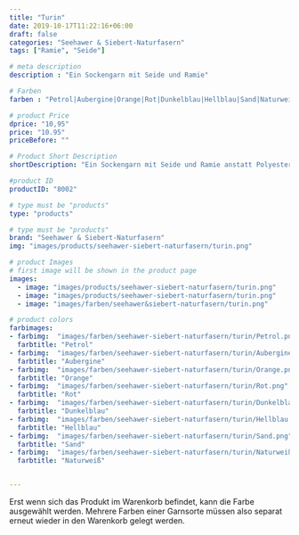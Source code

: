 ```yaml
---
title: "Turin"
date: 2019-10-17T11:22:16+06:00
draft: false
categories: "Seehawer & Siebert-Naturfasern"
tags: ["Ramie", "Seide"]

# meta description
description : "Ein Sockengarn mit Seide und Ramie"

# Farben
farben : "Petrol|Aubergine|Orange|Rot|Dunkelblau|Hellblau|Sand|Naturweiß"

# product Price
dprice: "10,95"
price: "10.95"
priceBefore: ""

# Product Short Description
shortDescription: "Ein Sockengarn mit Seide und Ramie anstatt Polyesterbeimischung"

#product ID
productID: "8002"

# type must be "products"
type: "products"

# type must be "products"
brand: "Seehawer & Siebert-Naturfasern"
img: "images/products/seehawer-siebert-naturfasern/turin.png"   

# product Images
# first image will be shown in the product page
images:
  - image: "images/products/seehawer-siebert-naturfasern/turin.png"
  - image: "images/products/seehawer-siebert-naturfasern/turin.png"
  - image: "images/farben/seehawer&siebert-naturfasern/turin.png"

# product colors
farbimages: 
- farbimg:  "images/farben/seehawer-siebert-naturfasern/turin/Petrol.png"	
  farbtitle: "Petrol"
- farbimg:  "images/farben/seehawer-siebert-naturfasern/turin/Aubergine.png"	
  farbtitle: "Aubergine"
- farbimg:  "images/farben/seehawer-siebert-naturfasern/turin/Orange.png"	
  farbtitle: "Orange"
- farbimg:  "images/farben/seehawer-siebert-naturfasern/turin/Rot.png"	
  farbtitle: "Rot"
- farbimg:  "images/farben/seehawer-siebert-naturfasern/turin/Dunkelblau.png"	
  farbtitle: "Dunkelblau"
- farbimg:  "images/farben/seehawer-siebert-naturfasern/turin/Hellblau.png"	
  farbtitle: "Hellblau"
- farbimg:  "images/farben/seehawer-siebert-naturfasern/turin/Sand.png"	
  farbtitle: "Sand"
- farbimg:  "images/farben/seehawer-siebert-naturfasern/turin/Naturweiß.png"	
  farbtitle: "Naturweiß"


---
```


Erst wenn sich das Produkt im Warenkorb befindet, kann die Farbe ausgewählt werden.
Mehrere Farben einer Garnsorte müssen also separat erneut wieder in den Warenkorb gelegt werden.
